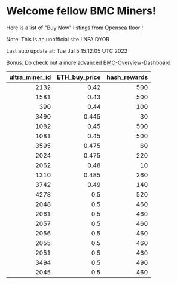 # Welcome fellow BMC Miners!
Here is a list of "Buy Now" listings from Opensea floor !

Note: This is an unofficial site ! NFA DYOR

Last auto update at: Tue Jul  5 15:12:05 UTC 2022

Bonus: Do check out a more advanced [BMC-Overview-Dashboard](https://dune.com/defifunk/BMC-Overview-Dashboard)


|   ultra_miner_id |   ETH_buy_price |   hash_rewards |
|-----------------:|----------------:|---------------:|
|             2132 |           0.42  |            500 |
|             1581 |           0.43  |            500 |
|              390 |           0.44  |            100 |
|             3490 |           0.445 |             30 |
|             1082 |           0.45  |            500 |
|             1081 |           0.45  |            500 |
|             3595 |           0.475 |             60 |
|             2024 |           0.475 |            220 |
|             2062 |           0.48  |             10 |
|             1310 |           0.485 |            260 |
|             3742 |           0.49  |            140 |
|             4278 |           0.5   |            520 |
|             2048 |           0.5   |            460 |
|             2061 |           0.5   |            460 |
|             2057 |           0.5   |            460 |
|             2056 |           0.5   |            460 |
|             2055 |           0.5   |            460 |
|             2051 |           0.5   |            460 |
|             3494 |           0.5   |            490 |
|             2045 |           0.5   |            460 |